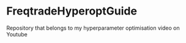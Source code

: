 # FreqtradeHyperoptGuide
Repository that belongs to my hyperparameter optimisation video on Youtube
